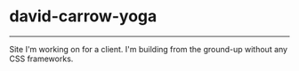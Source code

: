 # david-carrow-yoga

---

Site I'm working on for a client. I'm building from the ground-up without any CSS frameworks.
